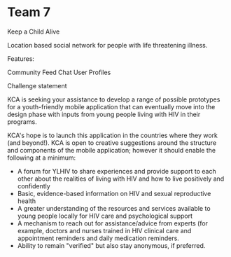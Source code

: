 # Team 7

Keep a Child Alive

Location based social network for people with life threatening illness.

Features:

Community Feed
Chat
User Profiles

Challenge statement

KCA is seeking your assistance to develop a range of possible prototypes for a youth-friendly mobile application
that can eventually move into the design phase with inputs from young people living with HIV in their programs.

KCA's hope is to launch this application in the countries where they work (and beyond!). KCA is open to creative suggestions
around the structure and components of the mobile application; however it should enable the following at a minimum:

- A forum for YLHIV to share experiences and provide support to each other about the realities of living with HIV and how to
live positively and confidently
- Basic, evidence-based information on HIV and sexual reproductive health
- A greater understanding of the resources and services available to young people locally for HIV care and psychological support
- A mechanism to reach out for assistance/advice from experts (for example, doctors and nurses trained in HIV clinical care and appointment reminders and daily medication reminders.
- Ability to remain "verified" but also stay anonymous, if preferred.

